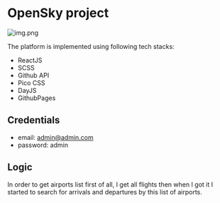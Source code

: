 # OpenSky project
![img.png](img.png)

The platform is implemented using following tech stacks:
* ReactJS
* SCSS
* Github API
* Pico CSS
* DayJS
* GithubPages
## Credentials
* email: admin@admin.com
* password: admin
## Logic

In order to get airports list first of all, I get all flights then when I got it I started to search for 
arrivals and departures by this list of airports.
